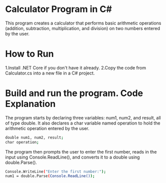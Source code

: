 <h1><h1><h1>Calculator Program in C# </h1>
This program creates a calculator that performs basic arithmetic operations (addition, subtraction, multiplication, and division) on two numbers entered by the user.

<h1><h1>How to Run</h1>
1.Install .NET Core if you don't have it already.
2.Copy the code from Calculator.cs into a new file in a C# project.

<h1>Build and run the program.
Code Explanation</h1>
The program starts by declaring three variables: num1, num2, and result, all of type double. It also declares a char variable named operation to hold the arithmetic operation entered by the user.

```bash 
double num1, num2, result;
char operation;
```
The program then prompts the user to enter the first number, reads in the input using Console.ReadLine(), and converts it to a double using double.Parse().
```bash
Console.WriteLine("Enter the first number:");
num1 = double.Parse(Console.ReadLine());
```
